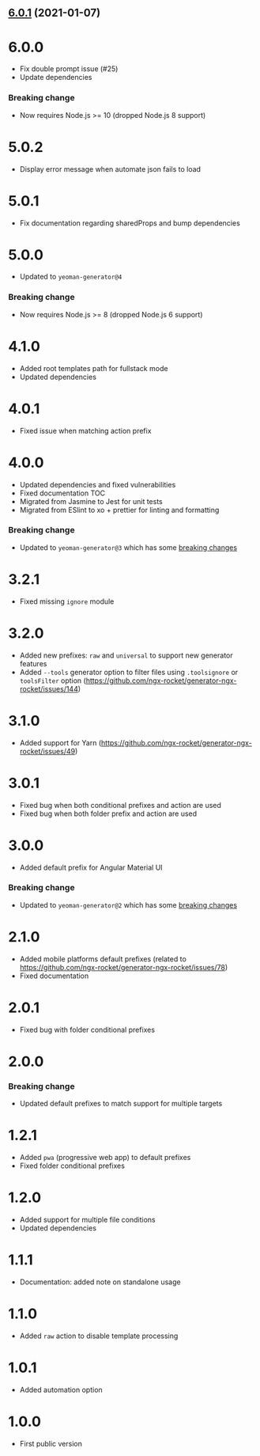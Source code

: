 ## [6.0.1](https://github.com/ngx-rocket/core/compare/6.0.0...6.0.1) (2021-01-07)

# 6.0.0
- Fix double prompt issue (#25)
- Update dependencies

### Breaking change
- Now requires Node.js >= 10 (dropped Node.js 8 support)

# 5.0.2
- Display error message when automate json fails to load

# 5.0.1
- Fix documentation regarding sharedProps and bump dependencies

# 5.0.0
- Updated to `yeoman-generator@4`

### Breaking change
- Now requires Node.js >= 8 (dropped Node.js 6 support)

# 4.1.0
- Added root templates path for fullstack mode
- Updated dependencies

# 4.0.1
- Fixed issue when matching action prefix

# 4.0.0
- Updated dependencies and fixed vulnerabilities
- Fixed documentation TOC
- Migrated from Jasmine to Jest for unit tests
- Migrated from ESlint to xo + prettier for linting and formatting

### Breaking change
- Updated to `yeoman-generator@3` which has some [breaking changes](https://github.com/yeoman/generator/releases/tag/v3.0.0)

# 3.2.1
- Fixed missing `ignore` module

# 3.2.0
- Added new prefixes: `raw` and `universal` to support new generator features
- Added `--tools` generator option to filter files using `.toolsignore` or `toolsFilter` option (https://github.com/ngx-rocket/generator-ngx-rocket/issues/144)

# 3.1.0
- Added support for Yarn (https://github.com/ngx-rocket/generator-ngx-rocket/issues/49)

# 3.0.1
- Fixed bug when both conditional prefixes and action are used
- Fixed bug when both folder prefix and action are used

# 3.0.0
- Added default prefix for Angular Material UI

### Breaking change
- Updated to `yeoman-generator@2` which has some [breaking changes](https://github.com/yeoman/generator/releases/tag/v2.0.0)

# 2.1.0
- Added mobile platforms default prefixes (related to https://github.com/ngx-rocket/generator-ngx-rocket/issues/78)
- Fixed documentation

# 2.0.1
- Fixed bug with folder conditional prefixes

# 2.0.0
### Breaking change
- Updated default prefixes to match support for multiple targets

# 1.2.1
- Added `pwa` (progressive web app) to default prefixes
- Fixed folder conditional prefixes

# 1.2.0
- Added support for multiple file conditions
- Updated dependencies

# 1.1.1
- Documentation: added note on standalone usage

# 1.1.0
- Added `raw` action to disable template processing

# 1.0.1
- Added automation option

# 1.0.0
- First public version
